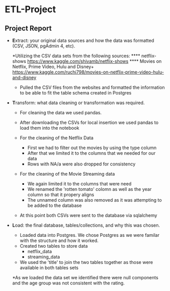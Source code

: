# ETL-Project

## Project Report

* **E**xtract: your original data sources and how the data was formatted (CSV, JSON, pgAdmin 4, etc).

    *Utilizing the CSV data sets from the following sources:
        **** netflix-shows https://www.kaggle.com/shivamb/netflix-shows
        **** Movies on Netflix, Prime Video, Hulu and Disney+ https://www.kaggle.com/ruchi798/movies-on-netflix-prime-video-hulu-and-disney
    * Pulled the CSV files from the websites and formatted the information to be able to fit the table schema created in Postgres


* **T**ransform: what data cleaning or transformation was required.
    * For cleaning the data we used pandas.
    * After downloading the CSVs for local insertion we used pandas to load them into the notebook

    * For the cleaning of the Netflix Data
        * First we had to filter out the movies by using the type column
        * After that we limited it to the columns that we needed for our data
        * Rows with NA/a were also dropped for consistency

    * For the cleaning of the Movie Streaming data
        * We again limited it to the columns that were need 
        * We renamed the 'rotten tomato' colomn as well as the year column so that it propery aligns
        * The unnamed column was also removed as it was attempting to be added to the database
    * At this point both CSVs were sent to the database via sqlalchemy

* **L**oad: the final database, tables/collections, and why this was chosen.
    * Loaded data into Postgres.  We chose Postgres as we were familar with the structure and how it worked.
    * Created two tables to store data
        * netflix_data
        * streaming_data
    * We used the 'title' to join the two tables together as those were available in both tables sets

    *As we loaded the data set we identified there were null components and the age group was not consistent with the rating.
